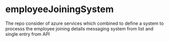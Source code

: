 # employeeJoiningSystem
The repo consider of azure services which combined to define a system to processs the employee joining details messaging system from list and single entry from API
